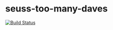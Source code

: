 # seuss-too-many-daves

[![Build Status](https://travis-ci.org/jawkha/seuss-too-many-daves.svg?branch=master)](https://travis-ci.org/jawkha/seuss-too-many-daves)
